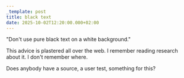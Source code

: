 ```yaml
---
_template: post
title: black text
date: 2025-10-02T12:20:00.000+02:00
---
```

"Don't use pure black text on a white background."

This advice is plastered all over the web. I remember reading research about it. I don't remember where.

Does anybody have a source, a user test, something for this?
